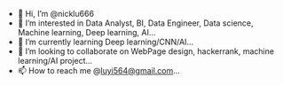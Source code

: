 - 👋 Hi, I’m @nicklu666
- 👀 I’m interested in Data Analyst, BI, Data Engineer, Data science, Machine learning, Deep learning, AI...
- 🌱 I’m currently learning Deep learning/CNN/AI...
- 💞️ I’m looking to collaborate on WebPage design, hackerrank, machine learning/AI project...
- 📫 How to reach me  @luyi564@gmail.com...

<!---
nicklu666/nicklu666 is a ✨ special ✨ repository because its `README.md` (this file) appears on your GitHub profile.
You can click the Preview link to take a look at your changes.
--->
